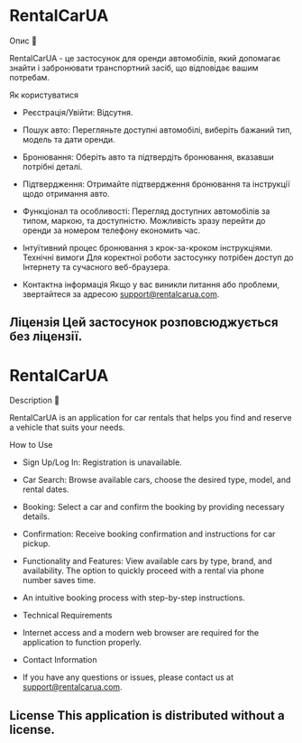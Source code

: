 # RentalCarUA

Опис 🚙

RentalCarUA - це застосунок для оренди автомобілів, який допомагає знайти і
забронювати транспортний засіб, що відповідає вашим потребам.

Як користуватися

- Реєстрація/Увійти: Відсутня.

- Пошук авто: Перегляньте доступні автомобілі, виберіть бажаний тип, модель та
  дати оренди.

- Бронювання: Оберіть авто та підтвердіть бронювання, вказавши потрібні деталі.

- Підтвердження: Отримайте підтвердження бронювання та інструкції щодо отримання
  авто.

- Функціонал та особливості: Перегляд доступних автомобілів за типом, маркою, та
  доступністю. Можливість зразу перейти до оренди за номером телефону економить
  час.

- Інтуїтивний процес бронювання з крок-за-кроком інструкціями. Технічні вимоги
  Для коректної роботи застосунку потрібен доступ до Інтернету та сучасного
  веб-браузера.

- Контактна інформація Якщо у вас виникли питання або проблеми, звертайтеся за
  адресою support@rentalcarua.com.

## Ліцензія Цей застосунок розповсюджується без ліцензії.

# RentalCarUA

Description 🚙

RentalCarUA is an application for car rentals that helps you find and reserve a
vehicle that suits your needs.

How to Use

- Sign Up/Log In: Registration is unavailable.

- Car Search: Browse available cars, choose the desired type, model, and rental
  dates.

- Booking: Select a car and confirm the booking by providing necessary details.

- Confirmation: Receive booking confirmation and instructions for car pickup.

- Functionality and Features: View available cars by type, brand, and
  availability. The option to quickly proceed with a rental via phone number
  saves time.

- An intuitive booking process with step-by-step instructions.

- Technical Requirements

- Internet access and a modern web browser are required for the application to
  function properly.

- Contact Information

- If you have any questions or issues, please contact us at
  support@rentalcarua.com.

## License This application is distributed without a license.

